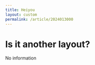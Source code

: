 ```yaml
---
title: Heiyou
layout: custom
permalink: /article/2024013000
---
```


# Is it another layout?

No information
